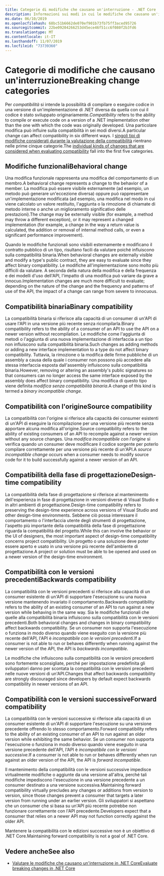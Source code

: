 ```yaml
---
title: Categorie di modifiche che causano un'interruzione - .NET Core
description: Informazioni sui modi in cui le modifiche che causano un'interruzione vengono categorizzate in .NET Core.
ms.date: 06/10/2019
ms.openlocfilehash: 68bc51b6662de070ef901b73fb75ff3aced95726
ms.sourcegitcommit: 22be09204266253d45ece46f51cc6f080f2b3fd6
ms.translationtype: MT
ms.contentlocale: it-IT
ms.lasthandoff: 11/07/2019
ms.locfileid: "73739360"
---
```

# <a name="breaking-change-categories"></a><span data-ttu-id="488ab-103">Categorie di modifiche che causano un'interruzione</span><span class="sxs-lookup"><span data-stu-id="488ab-103">Breaking change categories</span></span>

<span data-ttu-id="488ab-104">Per *compatibilità* si intende la possibilità di compilare o eseguire codice in una versione di un'implementazione di .NET diversa da quella con cui il codice è stato sviluppato originariamente.</span><span class="sxs-lookup"><span data-stu-id="488ab-104">*Compatibility* refers to the ability to compile or execute code on a version of a .NET implementation other than the one with which the code was originally developed.</span></span> <span data-ttu-id="488ab-105">Una particolare modifica può influire sulla compatibilità in sei modi diversi.</span><span class="sxs-lookup"><span data-stu-id="488ab-105">A particular change can affect compatibility in six different ways.</span></span> <span data-ttu-id="488ab-106">I [singoli tipi di modifiche considerati durante la valutazione della compatibilità](index.md) rientrano nelle prime cinque categorie.</span><span class="sxs-lookup"><span data-stu-id="488ab-106">The [individual kinds of changes that are considered when evaluating compatibility](index.md) fall into the first five categories.</span></span>

## <a name="behavioral-change"></a><span data-ttu-id="488ab-107">Modifiche funzionali</span><span class="sxs-lookup"><span data-stu-id="488ab-107">Behavioral change</span></span>

<span data-ttu-id="488ab-108">Una modifica funzionale rappresenta una modifica del comportamento di un membro.</span><span class="sxs-lookup"><span data-stu-id="488ab-108">A behavioral change represents a change to the behavior of a member.</span></span> <span data-ttu-id="488ab-109">La modifica può essere visibile esternamente (ad esempio, un metodo può generare un'eccezione diversa) oppure può rappresentare un'implementazione modificata (ad esempio, una modifica nel modo in cui viene calcolato un valore restituito, l'aggiunta o la rimozione di chiamate di metodo interne o anche un miglioramento significativo delle prestazioni).</span><span class="sxs-lookup"><span data-stu-id="488ab-109">The change may be externally visible (for example, a method may throw a different exception), or it may represent a changed implementation (for example, a change in the way a return value is calculated, the addition or removal of internal method calls, or even a significant performance improvement).</span></span>

<span data-ttu-id="488ab-110">Quando le modifiche funzionali sono visibili esternamente e modificano il contratto pubblico di un tipo, risultano facili da valutare poiché influiscono sulla compatibilità binaria.</span><span class="sxs-lookup"><span data-stu-id="488ab-110">When behavioral changes are externally visible and modify a type's public contract, they are easy to evaluate since they affect binary compatibility.</span></span> <span data-ttu-id="488ab-111">Le modifiche all'implementazione sono molto più difficili da valutare. A seconda della natura della modifica e della frequenza e dei modelli d'uso dell'API, l'impatto di una modifica può variare da grave a innocuo.</span><span class="sxs-lookup"><span data-stu-id="488ab-111">Implementation changes are much more difficult to evaluate; depending on the nature of the change and the frequency and patterns of use of the API, the impact of a change can range from severe to innocuous.</span></span>

## <a name="binary-compatibility"></a><span data-ttu-id="488ab-112">Compatibilità binaria</span><span class="sxs-lookup"><span data-stu-id="488ab-112">Binary compatibility</span></span>

<span data-ttu-id="488ab-113">La compatibilità binaria si riferisce alla capacità di un consumer di un'API di usare l'API in una versione più recente senza ricompilarla.</span><span class="sxs-lookup"><span data-stu-id="488ab-113">Binary compatibility refers to the ability of a consumer of an API to use the API on a newer version without recompilation.</span></span> <span data-ttu-id="488ab-114">Le modifiche come l'aggiunta di metodi o l'aggiunta di una nuova implementazione di interfaccia a un tipo non influiscono sulla compatibilità binaria.</span><span class="sxs-lookup"><span data-stu-id="488ab-114">Such changes as adding methods or adding a new interface implementation to a type do not affect binary compatibility.</span></span> <span data-ttu-id="488ab-115">Tuttavia, la rimozione o la modifica delle firme pubbliche di un assembly a causa della quale i consumer non possono più accedere alla stessa interfaccia esposta dall'assembly influiscono sulla compatibilità binaria.</span><span class="sxs-lookup"><span data-stu-id="488ab-115">However, removing or altering an assembly's public signatures so that consumers can no longer access the same interface exposed by the assembly does affect binary compatibility.</span></span> <span data-ttu-id="488ab-116">Una modifica di questo tipo viene definita *modifica senza compatibilità binaria*.</span><span class="sxs-lookup"><span data-stu-id="488ab-116">A change of this kind is termed a *binary incompatible change*.</span></span>

## <a name="source-compatibility"></a><span data-ttu-id="488ab-117">Compatibilità con l'origine</span><span class="sxs-lookup"><span data-stu-id="488ab-117">Source compatibility</span></span>

<span data-ttu-id="488ab-118">La compatibilità con l'origine si riferisce alla capacità dei consumer esistenti di un'API di eseguire la ricompilazione per una versione più recente senza apportare alcuna modifica all'origine.</span><span class="sxs-lookup"><span data-stu-id="488ab-118">Source compatibility refers to the ability of existing consumers of an API to recompile against a newer version without any source changes.</span></span> <span data-ttu-id="488ab-119">Una *modifica incompatibile con l'origine* si verifica quando un consumer deve modificare il codice sorgente per poterlo compilare correttamente per una versione più recente di un'API.</span><span class="sxs-lookup"><span data-stu-id="488ab-119">A *source incompatible change* occurs when a consumer needs to modify source code for it to build successfully against a newer version of an API.</span></span>

## <a name="design-time-compatibility"></a><span data-ttu-id="488ab-120">Compatibilità della fase di progettazione</span><span class="sxs-lookup"><span data-stu-id="488ab-120">Design-time compatibility</span></span>

<span data-ttu-id="488ab-121">La compatibilità della fase di progettazione si riferisce al mantenimento dell'esperienza in fase di progettazione in versioni diverse di Visual Studio e in altri ambienti di progettazione.</span><span class="sxs-lookup"><span data-stu-id="488ab-121">Design-time compatibility refers to preserving the design-time experience across versions of Visual Studio and other design-time environments.</span></span> <span data-ttu-id="488ab-122">Sebbene ciò possa interessare il comportamento o l'interfaccia utente degli strumenti di progettazione, l'aspetto più importante della compatibilità della fase di progettazione riguarda la compatibilità del progetto.</span><span class="sxs-lookup"><span data-stu-id="488ab-122">While this can involve the behavior or the UI of designers, the most important aspect of design-time compatibility concerns project compatibility.</span></span> <span data-ttu-id="488ab-123">Un progetto o una soluzione deve poter essere aperto e usato in una versione più recente dell'ambiente di progettazione.</span><span class="sxs-lookup"><span data-stu-id="488ab-123">A project or solution must be able to be opened and used on a newer version of the design-time environment.</span></span>

## <a name="backwards-compatibility"></a><span data-ttu-id="488ab-124">Compatibilità con le versioni precedenti</span><span class="sxs-lookup"><span data-stu-id="488ab-124">Backwards compatibility</span></span>

<span data-ttu-id="488ab-125">La compatibilità con le versioni precedenti si riferisce alla capacità di un consumer esistente di un'API di supportare l'esecuzione su una nuova versione mantenendo invariato il comportamento.</span><span class="sxs-lookup"><span data-stu-id="488ab-125">Backwards compatibility refers to the ability of an existing consumer of an API to run against a new version while behaving in the same way.</span></span> <span data-ttu-id="488ab-126">Sia le modifiche funzionali che quelle alla compatibilità binaria influiscono sulla compatibilità con le versioni precedenti.</span><span class="sxs-lookup"><span data-stu-id="488ab-126">Both behavioral changes and changes in binary compatibility affect backwards compatibility.</span></span> <span data-ttu-id="488ab-127">Se un consumer non supporta l'esecuzione o funziona in modo diverso quando viene eseguito con la versione più recente dell'API, l'API è *incompatibile con le versioni precedenti*.</span><span class="sxs-lookup"><span data-stu-id="488ab-127">If a consumer is not able to run or behaves differently when running against the newer version of the API, the API is *backwards incompatible*.</span></span>

<span data-ttu-id="488ab-128">Le modifiche che influiscono sulla compatibilità con le versioni precedenti sono fortemente sconsigliate, perché per impostazione predefinita gli sviluppatori danno per scontata la compatibilità con le versioni precedenti nelle nuove versioni di un'API.</span><span class="sxs-lookup"><span data-stu-id="488ab-128">Changes that affect backwards compatibility are strongly discouraged since developers by default expect backwards compatibility in newer versions of an API.</span></span>

## <a name="forward-compatibility"></a><span data-ttu-id="488ab-129">Compatibilità con le versioni successive</span><span class="sxs-lookup"><span data-stu-id="488ab-129">Forward compatibility</span></span>

<span data-ttu-id="488ab-130">La compatibilità con le versioni successive si riferisce alla capacità di un consumer esistente di un'API di supportare l'esecuzione su una versione precedente offrendo lo stesso comportamento.</span><span class="sxs-lookup"><span data-stu-id="488ab-130">Forward compatibility refers to the ability of an existing consumer of an API to run against an older version while exhibiting the same behavior.</span></span> <span data-ttu-id="488ab-131">Se un consumer non supporta l'esecuzione o funziona in modo diverso quando viene eseguito in una versione precedente dell'API, l'API è *incompatibile con le versioni successive*.</span><span class="sxs-lookup"><span data-stu-id="488ab-131">If a consumer is not able to run or behaves differently when run against an older version of the API, the API is *forward incompatible*.</span></span>

<span data-ttu-id="488ab-132">Il mantenimento della compatibilità con le versioni successive impedisce virtualmente modifiche o aggiunte da una versione all'altra, perché tali modifiche impediscono l'esecuzione in una versione precedente a un consumer destinato a una versione successiva.</span><span class="sxs-lookup"><span data-stu-id="488ab-132">Maintaining forward compatibility virtually precludes any changes or additions from version to version, since those changes prevent a consumer that targets a later version from running under an earlier version.</span></span> <span data-ttu-id="488ab-133">Gli sviluppatori si aspettano che un consumer che si basa su un'API più recente potrebbe non funzionare correttamente con l'API precedente.</span><span class="sxs-lookup"><span data-stu-id="488ab-133">Developers expect that a consumer that relies on a newer API may not function correctly against the older API.</span></span>

<span data-ttu-id="488ab-134">Mantenere la compatibilità con le edizioni successive non è un obiettivo di .NET Core.</span><span class="sxs-lookup"><span data-stu-id="488ab-134">Maintaining forward compatibility is not a goal of .NET Core.</span></span>

## <a name="see-also"></a><span data-ttu-id="488ab-135">Vedere anche</span><span class="sxs-lookup"><span data-stu-id="488ab-135">See also</span></span>

- [<span data-ttu-id="488ab-136">Valutare le modifiche che causano un'interruzione in .NET Core</span><span class="sxs-lookup"><span data-stu-id="488ab-136">Evaluate breaking changes in .NET Core</span></span>](index.md)
